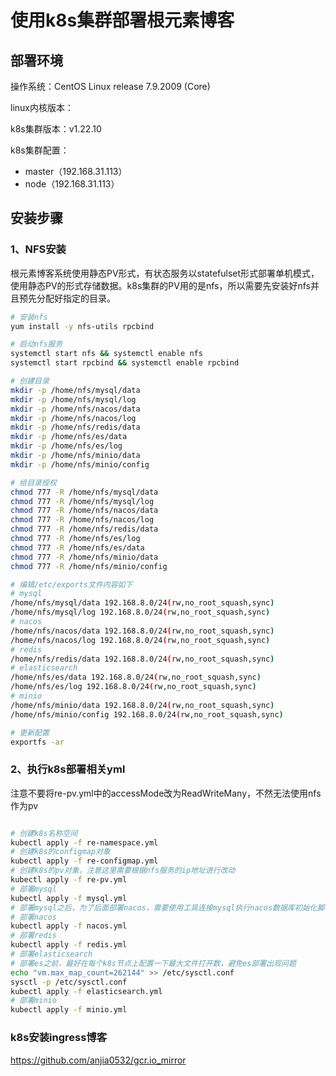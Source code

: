 # 使用k8s集群部署根元素博客

## 部署环境

操作系统：CentOS Linux release 7.9.2009 (Core)

linux内核版本：

k8s集群版本：v1.22.10

k8s集群配置：

* master（192.168.31.113）
* node（192.168.31.113）

## 安装步骤

### 1、NFS安装

根元素博客系统使用静态PV形式，有状态服务以statefulset形式部署单机模式，使用静态PV的形式存储数据。k8s集群的PV用的是nfs，所以需要先安装好nfs并且预先分配好指定的目录。

```bash
# 安装nfs
yum install -y nfs-utils rpcbind

# 启动nfs服务
systemctl start nfs && systemctl enable nfs
systemctl start rpcbind && systemctl enable rpcbind

# 创建目录
mkdir -p /home/nfs/mysql/data
mkdir -p /home/nfs/mysql/log
mkdir -p /home/nfs/nacos/data
mkdir -p /home/nfs/nacos/log
mkdir -p /home/nfs/redis/data
mkdir -p /home/nfs/es/data
mkdir -p /home/nfs/es/log
mkdir -p /home/nfs/minio/data
mkdir -p /home/nfs/minio/config

# 给目录授权
chmod 777 -R /home/nfs/mysql/data
chmod 777 -R /home/nfs/mysql/log
chmod 777 -R /home/nfs/nacos/data
chmod 777 -R /home/nfs/nacos/log
chmod 777 -R /home/nfs/redis/data
chmod 777 -R /home/nfs/es/log
chmod 777 -R /home/nfs/es/data
chmod 777 -R /home/nfs/minio/data
chmod 777 -R /home/nfs/minio/config

# 编辑/etc/exports文件内容如下
# mysql
/home/nfs/mysql/data 192.168.8.0/24(rw,no_root_squash,sync)
/home/nfs/mysql/log 192.168.8.0/24(rw,no_root_squash,sync)
# nacos
/home/nfs/nacos/data 192.168.8.0/24(rw,no_root_squash,sync)
/home/nfs/nacos/log 192.168.8.0/24(rw,no_root_squash,sync)
# redis
/home/nfs/redis/data 192.168.8.0/24(rw,no_root_squash,sync)
# elasticsearch
/home/nfs/es/data 192.168.8.0/24(rw,no_root_squash,sync)
/home/nfs/es/log 192.168.8.0/24(rw,no_root_squash,sync)
# minio
/home/nfs/minio/data 192.168.8.0/24(rw,no_root_squash,sync)
/home/nfs/minio/config 192.168.8.0/24(rw,no_root_squash,sync)

# 更新配置
exportfs -ar

```

### 2、执行k8s部署相关yml

注意不要将re-pv.yml中的accessMode改为ReadWriteMany，不然无法使用nfs作为pv

```bash

# 创建k8s名称空间
kubectl apply -f re-namespace.yml
# 创建k8s的configmap对象
kubectl apply -f re-configmap.yml
# 创建k8s的pv对象，注意这里需要根据nfs服务的ip地址进行改动
kubectl apply -f re-pv.yml
# 部署mysql
kubectl apply -f mysql.yml
# 部署mysql之后，为了后面部署nacos，需要使用工具连接mysql执行nacos数据库初始化脚本
# 部署nacos
kubectl apply -f nacos.yml
# 部署redis
kubectl apply -f redis.yml
# 部署elasticsearch
# 部署es之前，最好在每个k8s节点上配置一下最大文件打开数，避免es部署出现问题
echo "vm.max_map_count=262144" >> /etc/sysctl.conf
sysctl -p /etc/sysctl.conf
kubectl apply -f elasticsearch.yml
# 部署minio
kubectl apply -f minio.yml

```


### k8s安装ingress博客

https://github.com/anjia0532/gcr.io_mirror


### 